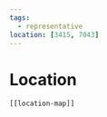 ```yaml
---
tags:
  - representative
location: [3415, 7043]
---
```

# Location
```meta-bind-embed
[[location-map]]
```
